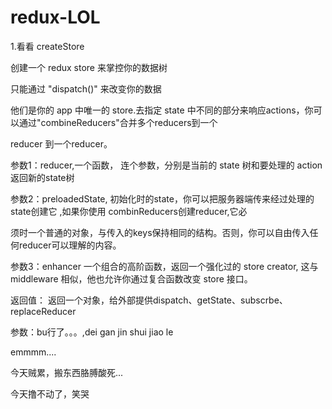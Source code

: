 # redux-LOL

1.看看 createStore

创建一个 redux store 来掌控你的数据树

只能通过 "dispatch()" 来改变你的数据

他们是你的 app 中唯一的 store.去指定 state 中不同的部分来响应actions，你可以通过"combineReducers"合并多个reducers到一个

reducer 到一个reducer。

参数1：reducer,一个函数， 连个参数，分别是当前的 state 树和要处理的 action返回新的state树

参数2：preloadedState, 初始化时的state，你可以把服务器端传来经过处理的state创建它 ,如果你使用 combinReducers创建reducer,它必

须时一个普通的对象，与传入的keys保持相同的结构。否则，你可以自由传入任何reducer可以理解的内容。

参数3：enhancer 一个组合的高阶函数，返回一个强化过的 store creator, 这与  middleware 相似，他也允许你通过复合函数改变 store 接口。

返回值： 返回一个对象，给外部提供dispatch、getState、subscrbe、replaceReducer

参数：bu行了。。。,dei gan jin shui jiao le

emmmm....

今天贼累，搬东西胳膊酸死...

今天撸不动了，笑哭